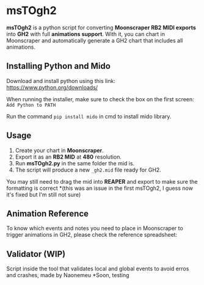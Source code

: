 # msTOgh2

**msTOgh2** is a python script for converting **Moonscraper RB2 MIDI exports** into **GH2** with full **animations support**.
With it, you can chart in Moonscraper and automatically generate a GH2 chart that includes all animations.

## Installing Python and Mido

Download and install python using this link:
https://www.python.org/downloads/

When running the installer, make sure to check the box on the first screen:
`Add Python to PATH`

Run the command `pip install mido` in cmd to install mido library.

## Usage

1. Create your chart in **Moonscraper**.
2. Export it as an **RB2 MID** at **480** resolution.
3. Run **msTOgh2.py** in the same folder the mid is.
4. The script will produce a new `_gh2.mid` file ready for GH2.

You may still need to drag the mid into **REAPER** and export to make sure the formatting is correct
*(this was an issue in the first msTOgh2, I guess now it's fixed but I'm still not sure)

## Animation Reference

To know which events and notes you need to place in Moonscraper to trigger animations in GH2, please check the reference spreadsheet:


## Validator (WIP)

Script inside the tool that validates local and global events to avoid erros and crashes, made by Naonemeu
*Soon, testing